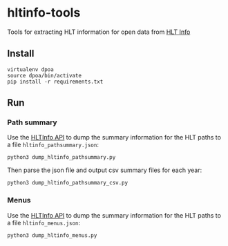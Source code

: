# hltinfo-tools
Tools for extracting HLT information for open data from [HLT Info](https://cmshltinfo.app.cern.ch/)

## Install
```
virtualenv dpoa
source dpoa/bin/activate
pip install -r requirements.txt
```

## Run

### Path summary

Use the [HLTInfo API](https://gitlab.cern.ch/cms-tsg/steam/hltinfo/-/blob/main/hltinfoapi/app.py?ref_type=heads) to dump the summary information
for the HLT paths to a file `hltinfo_pathsummary.json`:
```
python3 dump_hltinfo_pathsummary.py
```

Then parse the json file and output csv summary files for each year:
```
python3 dump_hltinfo_pathsummary_csv.py
```

### Menus

Use the [HLTInfo API](https://gitlab.cern.ch/cms-tsg/steam/hltinfo/-/blob/main/hltinfoapi/app.py?ref_type=heads) to dump the summary information
for the HLT paths to a file `hltinfo_menus.json`:
```
python3 dump_hltinfo_menus.py
```
